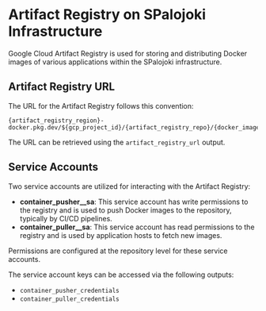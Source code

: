 # Artifact Registry on SPalojoki Infrastructure

Google Cloud Artifact Registry is used for storing and distributing Docker images of various applications within the SPalojoki infrastructure.

## Artifact Registry URL

The URL for the Artifact Registry follows this convention:

```
{artifact_registry_region}-docker.pkg.dev/${gcp_project_id}/{artifact_registry_repo}/{docker_image_name}
```

The URL can be retrieved using the `artifact_registry_url` output.

## Service Accounts

Two service accounts are utilized for interacting with the Artifact Registry:

- **container_pusher__sa**: This service account has write permissions to the registry and is used to push Docker images to the repository, typically by CI/CD pipelines.
- **container_puller__sa**: This service account has read permissions to the registry and is used by application hosts to fetch new images.

Permissions are configured at the repository level for these service accounts.

The service account keys can be accessed via the following outputs:

- `container_pusher_credentials`
- `container_puller_credentials`